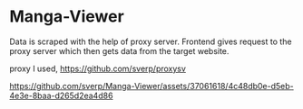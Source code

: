 # Manga-Viewer

Data is scraped with the help of proxy server.
Frontend gives request to the proxy server which then gets data from the target website.

proxy I used, https://github.com/sverp/proxysv



https://github.com/sverp/Manga-Viewer/assets/37061618/4c48db0e-d5eb-4e3e-8baa-d265d2ea4d86

